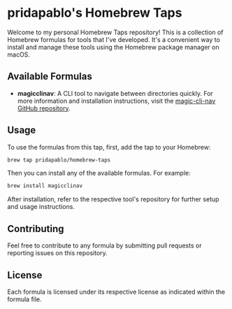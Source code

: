 # pridapablo's Homebrew Taps

Welcome to my personal Homebrew Taps repository! This is a collection of Homebrew formulas for tools that I've developed. It's a convenient way to install and manage these tools using the Homebrew package manager on macOS.

## Available Formulas

- **magicclinav**: A CLI tool to navigate between directories quickly. For more information and installation instructions, visit the [magic-cli-nav GitHub repository](https://github.com/pridapablo/magic-cli-nav).

## Usage

To use the formulas from this tap, first, add the tap to your Homebrew:

```sh
brew tap pridapablo/homebrew-taps
```

Then you can install any of the available formulas. For example:

```sh
brew install magicclinav
```

After installation, refer to the respective tool's repository for further setup and usage instructions.

## Contributing

Feel free to contribute to any formula by submitting pull requests or reporting issues on this repository.

## License

Each formula is licensed under its respective license as indicated within the formula file.
